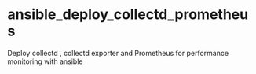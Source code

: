# ansible_deploy_collectd_prometheus
Deploy collectd , collectd exporter and Prometheus for performance monitoring with ansible
